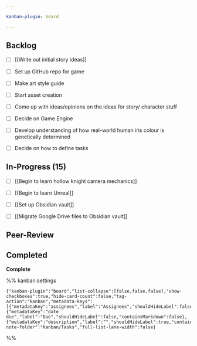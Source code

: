 ```yaml
---

kanban-plugin: board

---
```


## Backlog

- [ ] [[Write out initial story ideas]]
- [ ] Set up GitHub repo for game
- [ ] Make art style guide
- [ ] Start asset creation
- [ ] Come up with ideas/opinions on the ideas for story/ character stuff
- [ ] Decide on Game Engine
- [ ] Develop understanding of how real-world human iris colour is genetically determined
- [ ] Decide on how to define tasks


## In-Progress (15)

- [ ] [[Begin to learn hollow knight camera mechanics]]
- [ ] [[Begin to learn Unreal]]
- [ ] [[Set up Obsidian vault]]
- [ ] [[Migrate Google Drive files to Obsidian vault]]


## Peer-Review



## Completed

**Complete**




%% kanban:settings
```
{"kanban-plugin":"board","list-collapse":[false,false,false],"show-checkboxes":true,"hide-card-count":false,"tag-action":"kanban","metadata-keys":[{"metadataKey":"assignees","label":"Assignees","shouldHideLabel":false,"containsMarkdown":false},{"metadataKey":"date due","label":"Due","shouldHideLabel":false,"containsMarkdown":false},{"metadataKey":"description","label":"","shouldHideLabel":true,"containsMarkdown":true}],"new-note-folder":"Kanban/Tasks","full-list-lane-width":false}
```
%%